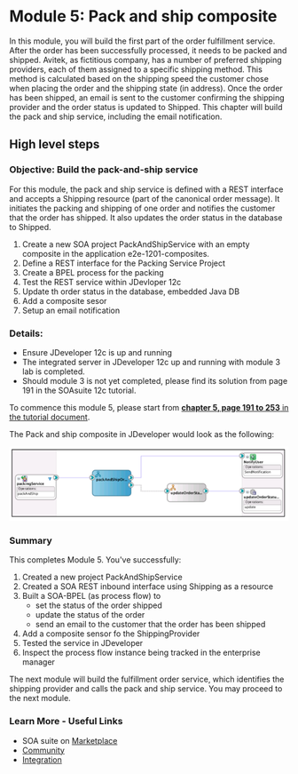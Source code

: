 # Module 5: Pack and ship composite

In this module, you will build the first part of the order fulfillment service. After the order has been successfully processed, it needs to be packed and shipped. Avitek, as fictitious company, has a number of preferred shipping providers, each of them assigned to a specific shipping method. This method is calculated based on the shipping speed the customer chose when placing the order and the shipping state (in address).
Once the order has been shipped, an email is sent to the customer confirming the shipping provider and the order status is updated to Shipped.
This chapter will build the pack and ship service, including the email notification.

## High level steps ##

### **Objective**: Build the pack-and-ship service
For this module, the pack and ship service is defined with a REST interface and accepts a Shipping resource (part of the canonical order message). It initiates the packing and shipping of one order and notifies the customer that the order has shipped. It also updates the order status in the database to Shipped.

1. Create a new SOA project PackAndShipService with an empty composite in the application e2e-1201-composites.
2. Define a REST interface for the Packing Service Project
3. Create a BPEL process for the packing
4. Test the REST service within JDevloper 12c
5. Update th order status in the database, embedded Java DB
6. Add a composite sesor
7. Setup an email notification

### **Details:**

- Ensure JDeveloper 12c is up and running
- The integrated server in JDeveloper 12c up and running with module 3 lab is completed.
- Should module 3 is not yet completed, please find its solution from page 191 in the SOAsuite 12c tutorial.
  
To commence this module 5, please start from <ins> **chapter 5, page 191 to 253** in the tutorial document</ins>.

The Pack and ship composite in JDeveloper would look as the following:

![](images/5/PackShipService.png)


### **Summary**

This completes Module 5. You've successfully:

1. Created a new project PackAndShipService
2. Created a SOA REST inbound interface using Shipping as a resource
3. Built a SOA-BPEL (as process flow) to
   * set the status of the order shipped
   * update the status of the order
   * send an email to the customer that the order has been shipped
4. Add a composite sensor fo the ShippingProvider
5. Tested the service in JDeveloper
6. Inspect the process flow instance being tracked in the enterprise manager

 The next module will build the fulfillment order service, which identifies the shipping provider and calls the pack and ship service. You may proceed to the next module.

<!--[Click here to navigate to Module 6](6-order-fullfilment.md) -->

### **Learn More - Useful Links** ###

- SOA suite on  <a href="https://cloudmarketplace.oracle.com/marketplace/en_US/listing/70268091"> Marketplace  </a>
- <a href="https://cloudcustomerconnect.oracle.com/"> Community </a>
- <a href="https://www.oracle.com/middleware/technologies/soasuite.html"> Integration</a>
